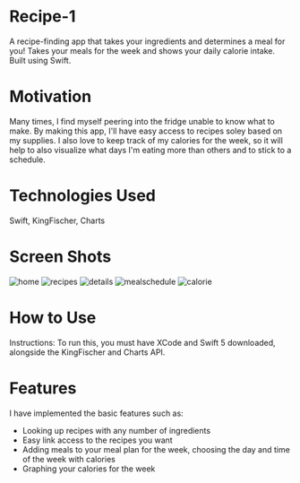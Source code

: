 # Recipe-1
A recipe-finding app that takes your ingredients and determines a meal for you! Takes your meals for the week and shows your daily calorie intake. Built using Swift.

# Motivation

Many times, I find myself peering into the fridge unable to know what to make. By making this app, I'll have easy access to recipes soley based on my supplies.
I also love to keep track of my calories for the week, so it will help to also visualize what days I'm eating more than others and to stick to a schedule.

# Technologies Used

Swift, KingFischer, Charts

# Screen Shots
![home](https://user-images.githubusercontent.com/40722259/105617806-d7b74a80-5da6-11eb-8b32-85f9471a136e.png)
![recipes](https://user-images.githubusercontent.com/40722259/105617805-d6861d80-5da6-11eb-9a93-8f85e180c4a2.png)
![details](https://user-images.githubusercontent.com/40722259/105617803-d554f080-5da6-11eb-8bb0-036ef2a31af4.png)
![mealschedule](https://user-images.githubusercontent.com/40722259/105617801-d25a0000-5da6-11eb-8ad7-2e9e067272c2.png)
![calorie](https://user-images.githubusercontent.com/40722259/105617800-d1c16980-5da6-11eb-9f02-54cd37880c4e.png)



# How to Use
Instructions: To run this, you must have XCode and Swift 5 downloaded, alongside the KingFischer and Charts API. 

# Features
I have implemented the basic features such as:
  - Looking up recipes with any number of ingredients
  - Easy link access to the recipes you want 
  - Adding meals to your meal plan for the week, choosing the day and time of the week with calories 
  - Graphing your calories for the week




